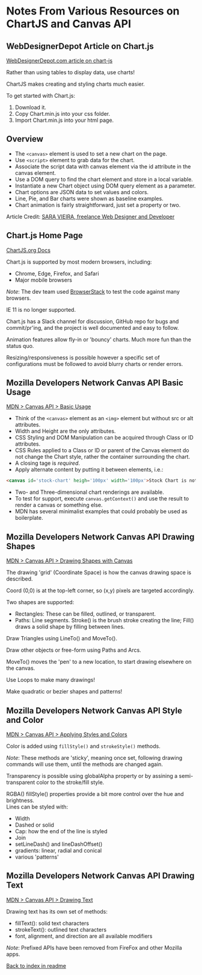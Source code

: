 # Notes From Various Resources on ChartJS and Canvas API

## WebDesignerDepot Article on Chart.js

[WebDesignerDepot.com article on chart-js](https://www.webdesignerdepot.com/2013/11/easily-create-stunning-animated-charts-with-chart-js/)  

Rather than using tables to display data, use charts!

ChartJS makes creating and styling charts much easier.

To get started with Chart.js:

1. Download it.
2. Copy Chart.min.js into your css folder.
3. Import Chart.min.js into your html page.

## Overview

- The `<canvas>` element is used to set a new chart on the page.  
- Use `<script>` element to grab data for the chart.  
- Associate the script data with canvas element via the id attribute in the canvas element.
- Use a DOM query to find the chart element and store in a local variable.  
- Instantiate a new Chart object using DOM query element as a parameter.  
- Chart options are JSON data to set values and colors.
- Line, Pie, and Bar charts were shown as baseline examples.
- Chart animation is fairly straightforward, just set a property or two.

Article Credit: [SARA VIEIRA, freelance Web Designer and Developer](https://iamsaravieira.com/)  

## Chart.js Home Page

[ChartJS.org Docs](https://www.chartjs.org/docs/latest/)  

Chart.js is supported by most modern browsers, including:

- Chrome, Edge, Firefox, and Safari  
- Major mobile browsers  

*Note*: The dev team used [BrowserStack](https://www.browserstack.com/) to test the code against many browsers.  

IE 11 is no longer supported.  

Chart.js has a Slack channel for discussion, GitHub repo for bugs and commit/pr'ing, and the project is well documented and easy to follow.

Animation features allow fly-in or 'bouncy' charts. Much more fun than the status quo.

Resizing/responsiveness is possible however a specific set of configurations must be followed to avoid blurry charts or render errors.

## Mozilla Developers Network Canvas API Basic Usage

[MDN > Canvas API > Basic Usage](https://developer.mozilla.org/en-US/docs/Web/API/Canvas_API/Tutorial/Basic_usage)  

- Think of the `<canvas>` element as an `<img>` element but without src or alt attributes.  
- Width and Height are the only attributes.  
- CSS Styling and DOM Manipulation can be acquired through Class or ID attributes.  
- CSS Rules applied to a Class or ID or parent of the Canvas element do not change the Chart style, rather the container surrounding the chart.  
- A closing tage is *required*.  
- Apply alternate content by putting it between elements, i.e.:

```html
<canvas id='stock-chart' heigh='100px' width='100px'>Stock Chart is not available</canvas>
```

- Two- and Three-dimensional chart renderings are available.
- To test for support, execute `canvas.getContext()` and use the result to render a canvas or something else.
- MDN has several minimalist examples that could probably be used as boilerplate.

## Mozilla Developers Network Canvas API Drawing Shapes

[MDN > Canvas API > Drawing Shapes with Canvas](https://developer.mozilla.org/en-US/docs/Web/API/Canvas_API/Tutorial/Drawing_shapes)  

The drawing 'grid' (Coordinate Space) is how the canvas drawing space is described.

Coord (0,0) is at the top-left corner, so (x,y) pixels are targeted accordingly.

Two shapes are supported:  

- Rectangles: These can be filled, outlined, or transparent.  
- Paths: Line segments. Stroke() is the brush stroke creating the line; Fill() draws a solid shape by filling between lines.  

Draw Triangles using LineTo() and MoveTo().

Draw other objects or free-form using Paths and Arcs.

MoveTo() moves the 'pen' to a new location, to start drawing elsewhere on the canvas.

Use Loops to make many drawings!

Make quadratic or bezier shapes and patterns!

## Mozilla Developers Network Canvas API Style and Color

[MDN > Canvas API > Applying Styles and Colors](https://developer.mozilla.org/en-US/docs/Web/API/Canvas_API/Tutorial/Applying_styles_and_colors)  

Color is added using `fillStyle()` and `strokeStyle()` methods.

*Note*: These methods are 'sticky', meaning once set, following drawing commands will use them, until the methods are changed again.

Transparency is possible using globalAlpha property or by assining a semi-transparent color to the stroke/fill style.

RGBA() fillStyle() properties provide a bit more control over the hue and brightness.  
Lines can be styled with:

- Width
- Dashed or solid
- Cap: how the end of the line is styled
- Join
- setLineDash() and lineDashOffset()
- gradients: linear, radial and conical
- various 'patterns'

## Mozilla Developers Network Canvas API Drawing Text

[MDN > Canvas API > Drawing Text](https://developer.mozilla.org/en-US/docs/Web/API/Canvas_API/Tutorial/Drawing_text)

Drawing text has its own set of methods:

- fillText(): solid text characters
- strokeText(): outlined text characters
- font, alignment, and direction are all available modifiers

*Note*: Prefixed APIs have been removed from FireFox and other Mozilla apps.

[Back to index in readme](./README.md)

